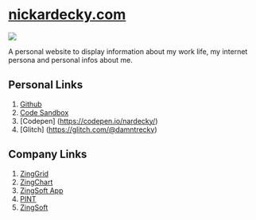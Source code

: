 # [nickardecky.com](https://www.nickardecky.com)

![](https://github.com/damntrecky/personal-website/workflows/Build%20and%20Deploy%20Firebase/badge.svg?branch=master)


A personal website to display information about my work life, my internet persona and personal infos about me.

## Personal Links

1. [Github](https://github.com/damntrecky/)
2. [Code Sandbox](https://codesandbox.io/u/damntrecky)
3. [Codepen] (https://codepen.io/nardecky/)
4. [Glitch] (https://glitch.com/@damntrecky)

## Company Links

1. [ZingGrid](https://www.zinggrid.com)
2. [ZingChart](https://www.zingchart.com)
3. [ZingSoft App](https://app.zingsoft.com)
4. [PINT](https://www.pint.com)
5. [ZingSoft](https://www.zingsoft.com)